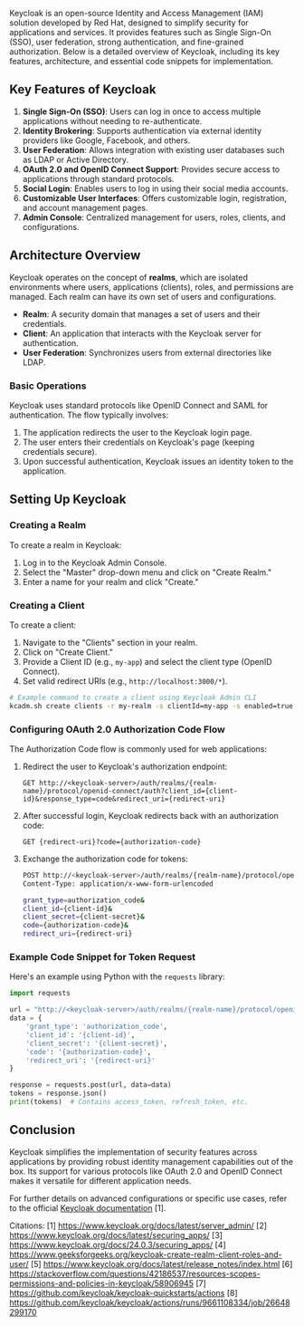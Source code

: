 Keycloak is an open-source Identity and Access Management (IAM) solution developed by Red Hat, designed to simplify security for applications and services. It provides features such as Single Sign-On (SSO), user federation, strong authentication, and fine-grained authorization. Below is a detailed overview of Keycloak, including its key features, architecture, and essential code snippets for implementation.

## Key Features of Keycloak

1. **Single Sign-On (SSO)**: Users can log in once to access multiple applications without needing to re-authenticate.
2. **Identity Brokering**: Supports authentication via external identity providers like Google, Facebook, and others.
3. **User Federation**: Allows integration with existing user databases such as LDAP or Active Directory.
4. **OAuth 2.0 and OpenID Connect Support**: Provides secure access to applications through standard protocols.
5. **Social Login**: Enables users to log in using their social media accounts.
6. **Customizable User Interfaces**: Offers customizable login, registration, and account management pages.
7. **Admin Console**: Centralized management for users, roles, clients, and configurations.

## Architecture Overview

Keycloak operates on the concept of **realms**, which are isolated environments where users, applications (clients), roles, and permissions are managed. Each realm can have its own set of users and configurations.

- **Realm**: A security domain that manages a set of users and their credentials.
- **Client**: An application that interacts with the Keycloak server for authentication.
- **User Federation**: Synchronizes users from external directories like LDAP.

### Basic Operations

Keycloak uses standard protocols like OpenID Connect and SAML for authentication. The flow typically involves:

1. The application redirects the user to the Keycloak login page.
2. The user enters their credentials on Keycloak's page (keeping credentials secure).
3. Upon successful authentication, Keycloak issues an identity token to the application.

## Setting Up Keycloak

### Creating a Realm

To create a realm in Keycloak:

1. Log in to the Keycloak Admin Console.
2. Select the "Master" drop-down menu and click on "Create Realm."
3. Enter a name for your realm and click "Create."

### Creating a Client

To create a client:

1. Navigate to the "Clients" section in your realm.
2. Click on "Create Client."
3. Provide a Client ID (e.g., `my-app`) and select the client type (OpenID Connect).
4. Set valid redirect URIs (e.g., `http://localhost:3000/*`).

```bash
# Example command to create a client using Keycloak Admin CLI
kcadm.sh create clients -r my-realm -s clientId=my-app -s enabled=true
```

### Configuring OAuth 2.0 Authorization Code Flow

The Authorization Code flow is commonly used for web applications:

1. Redirect the user to Keycloak's authorization endpoint:

   ```
   GET http://<keycloak-server>/auth/realms/{realm-name}/protocol/openid-connect/auth?client_id={client-id}&response_type=code&redirect_uri={redirect-uri}
   ```

2. After successful login, Keycloak redirects back with an authorization code:

   ```
   GET {redirect-uri}?code={authorization-code}
   ```

3. Exchange the authorization code for tokens:

   ```bash
   POST http://<keycloak-server>/auth/realms/{realm-name}/protocol/openid-connect/token
   Content-Type: application/x-www-form-urlencoded

   grant_type=authorization_code&
   client_id={client-id}&
   client_secret={client-secret}&
   code={authorization-code}&
   redirect_uri={redirect-uri}
   ```

### Example Code Snippet for Token Request

Here's an example using Python with the `requests` library:

```python
import requests

url = "http://<keycloak-server>/auth/realms/{realm-name}/protocol/openid-connect/token"
data = {
    'grant_type': 'authorization_code',
    'client_id': '{client-id}',
    'client_secret': '{client-secret}',
    'code': '{authorization-code}',
    'redirect_uri': '{redirect-uri}'
}

response = requests.post(url, data=data)
tokens = response.json()
print(tokens)  # Contains access_token, refresh_token, etc.
```

## Conclusion

Keycloak simplifies the implementation of security features across applications by providing robust identity management capabilities out of the box. Its support for various protocols like OAuth 2.0 and OpenID Connect makes it versatile for different application needs.

For further details on advanced configurations or specific use cases, refer to the official [Keycloak documentation](https://www.keycloak.org/docs/latest/server_admin/) [1].

Citations:
[1] https://www.keycloak.org/docs/latest/server_admin/
[2] https://www.keycloak.org/docs/latest/securing_apps/
[3] https://www.keycloak.org/docs/24.0.3/securing_apps/
[4] https://www.geeksforgeeks.org/keycloak-create-realm-client-roles-and-user/
[5] https://www.keycloak.org/docs/latest/release_notes/index.html
[6] https://stackoverflow.com/questions/42186537/resources-scopes-permissions-and-policies-in-keycloak/58906945
[7] https://github.com/keycloak/keycloak-quickstarts/actions
[8] https://github.com/keycloak/keycloak/actions/runs/9661108334/job/26648299170

